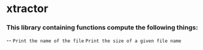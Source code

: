 # xtractor #
### This library containing functions compute the following things:
--
`Print the name of the file`
`Print the size of a given file name`

